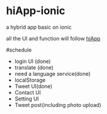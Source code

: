 # hiApp-ionic
a hybrid app basic on ionic

all the UI and function will follow [hiApp](http://hi.dearb.me/)

#schedule

- login UI (done)
- translate (done)
- need a language service(done)
- localStorage
- Tweet UI(done)
- Contact UI
- Setting UI
- Tweet post(including photo upload)

